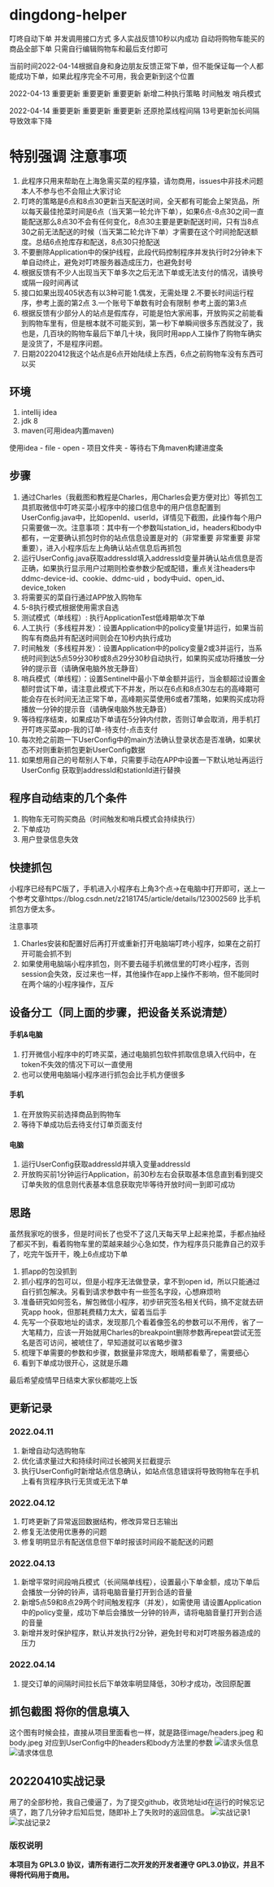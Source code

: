 # dingdong-helper
叮咚自动下单 并发调用接口方式 多人实战反馈10秒以内成功 自动将购物车能买的商品全部下单 只需自行编辑购物车和最后支付即可

当前时间2022-04-14根据自身和身边朋友反馈正常下单，但不能保证每一个人都能成功下单，如果此程序完全不可用，我会更新到这个位置

2022-04-13 重要更新 重要更新 重要更新 新增二种执行策略 时间触发 哨兵模式

2022-04-14 重要更新 重要更新 重要更新 还原抢菜线程间隔 13号更新加长间隔导致效率下降

# 特别强调 注意事项
1. 此程序只用来帮助在上海急需买菜的程序猿，请勿商用，issues中非技术问题本人不参与也不会阻止大家讨论
2. 叮咚的策略是6点和8点30更新当天配送时间，全天都有可能会上架货品，所以每天最佳抢菜时间是6点（当天第一轮允许下单），如果6点-8点30之间一直能配送那么8点30不会有任何变化，8点30主要是更新配送时间，只有当8点30之前无法配送的时候（当天第二轮允许下单）才需要在这个时间抢配送额度。总结6点抢库存和配送，8点30只抢配送
3. 不要删除Application中的保护线程，此段代码控制程序并发执行时2分钟未下单自动终止，避免对叮咚服务器造成压力，也避免封号
4. 根据反馈有不少人出现当天下单多次之后无法下单或无法支付的情况，请换号或隔一段时间再试
5. 接口如果出现405状态有以3种可能 1.偶发，无需处理 2.不要长时间运行程序，参考上面的第2点  3.一个账号下单数有时会有限制 参考上面的第3点
6. 根据反馈有少部分人的站点是假库存，可能是怕大家闹事，开放购买之前能看到购物车里有，但是根本就不可能买到，第一秒下单瞬间很多东西就没了，我也是，几百块的购物车最后下单几十块，我同时用app人工操作了购物车确实是没货了，不是程序问题。
7. 日期20220412我这个站点是6点开始陆续上东西，6点之前购物车没有东西可以买

## 环境
1. intellij idea
2. jdk 8
3. maven(可用idea内置maven)

使用idea - file - open - 项目文件夹 - 等待右下角maven构建进度条

## 步骤

1. 通过Charles（我截图和教程是Charles，用Charles会更方便对比）等抓包工具抓取微信中叮咚买菜小程序中的接口信息中的用户信息配置到UserConfig.java中，比如openId、userId，详情见下截图，此操作每个用户只需要做一次。注意事项：其中有一个参数叫station_id，headers和body中都有，一定要确认抓包时你的站点信息设置是对的（非常重要 非常重要 非常重要），进入小程序后左上角确认站点信息后再抓包
2. 运行UserConfig.java获取addressId填入addressId变量并确认站点信息是否正确，如果执行显示用户过期则检查参数少配或配错，重点关注headers中ddmc-device-id、cookie、ddmc-uid ，body中uid、open_id、device_token
3. 将需要买的菜自行通过APP放入购物车
4. 5-8执行模式根据使用需求自选
5. 测试模式（单线程）: 执行ApplicationTest低峰期单次下单
6. 人工执行（多线程并发）：设置Application中的policy变量1并运行，如果当前购车有商品并有配送时间则会在10秒内执行成功
7. 时间触发（多线程并发）：设置Application中的policy变量2或3并运行，当系统时间到达5点59分30秒或8点29分30秒自动执行，如果购买成功将播放一分钟的提示音（请确保电脑外放无静音）
8. 哨兵模式（单线程）：设置Sentinel中最小下单金额并运行，当金额超过设置金额时尝试下单，请注意此模式下不并发，所以在6点和8点30左右的高峰期可能会存在长时间无法正常下单，高峰期买菜使用6或者7策略，如果购买成功将播放一分钟的提示音（请确保电脑外放无静音）
9. 等待程序结束，如果成功下单请在5分钟内付款，否则订单会取消，用手机打开叮咚买菜app-我的订单-待支付-点击支付
10. 每次抢之前跑一下UserConfig中的main方法确认登录状态是否准确，如果状态不对则重新抓包更新UserConfig数据
11. 如果想用自己的号帮别人下单，只需要手动在APP中设置一下默认地址再运行UserConfig 获取到addressId和stationId进行替换

## 程序自动结束的几个条件

1. 购物车无可购买商品（时间触发和哨兵模式会持续执行）
2. 下单成功
3. 用户登录信息失效

## 快捷抓包

小程序已经有PC版了，手机进入小程序右上角3个点->在电脑中打开即可，送上一个参考文章https://blog.csdn.net/z2181745/article/details/123002569 比手机抓包方便太多。

注意事项
1. Charles安装和配置好后再打开或重新打开电脑端叮咚小程序，如果在之前打开可能会抓不到
2. 如果使用电脑端小程序抓包，则不要去碰手机微信里的叮咚小程序，否则session会失效，反过来也一样，其他操作在app上操作不影响，但不能同时在两个端的小程序操作，互斥

## 设备分工（同上面的步骤，把设备关系说清楚）

#### 手机&电脑

1. 打开微信小程序中的叮咚买菜，通过电脑抓包软件抓取信息填入代码中，在token不失效的情况下可以一直使用
2. 也可以使用电脑端小程序进行抓包会比手机方便很多

#### 手机

1. 在开放购买前选择商品到购物车
2. 等待下单成功后去待支付订单页面支付

#### 电脑

1. 运行UserConfig获取addressId并填入变量addressId
2. 开放购买前1分钟运行Application，前30秒左右会获取基本信息直到看到提交订单失败的信息则代表基本信息获取完毕等待开放时间一到即可成功

## 思路

虽然我家吃的很多，但是时间长了也受不了这几天每天早上起来抢菜，手都点抽经了都买不到，看着购物车里的菜越来越少心急如焚，作为程序员只能靠自己的双手了，吃完午饭开干，晚上6点成功下单
1. 抓app的包没抓到
2. 抓小程序的包可以，但是小程序无法做登录，拿不到open id，所以只能通过自行抓包解决。另看到请求参数中有一些签名字段，心想麻烦哟
3. 准备研究如何签名，解包微信小程序，初步研究签名相关代码，搞不定就去研究app hook，但那耗费精力太大，留着当后手
4. 先写一个获取地址的请求，发现那几个看着像签名的参数可以不用传，省了一大笔精力，应该一开始就用Charles的breakpoint删除参数再repeat尝试无签名是否可访问，被唬住了，早知道就可以省略步骤3
5. 梳理下单需要的参数和步骤，数据量非常庞大，眼睛都看晕了，需要细心
6. 看到下单成功很开心，这就是乐趣

最后希望疫情早日结束大家伙都能吃上饭

## 更新记录

### 2022.04.11
1. 新增自动勾选购物车
2. 优化请求量过大和持续时间过长被网关拦截提示
3. 执行UserConfig时新增站点信息确认，如站点信息错误将导致购物车在手机上看有货程序执行无货或无法下单

### 2022.04.12
1. 叮咚更新了异常返回数据结构，修改异常日志输出
2. 修复无法使用优惠券的问题
3. 修复明明显示有配送信息但下单时报该时间段不能配送的问题

### 2022.04.13
1. 新增平常时间段哨兵模式（长间隔单线程），设置最小下单金额，成功下单后会播放一分钟的铃声，请将电脑音量打开到合适的音量
2. 新增5点59和8点29两个时间触发程序（并发），如需使用 请设置Application中的policy变量，成功下单后会播放一分钟的铃声，请将电脑音量打开到合适的音量
3. 新增并发时保护程序，默认并发执行2分钟，避免封号和对叮咚服务器造成的压力

### 2022.04.14
1. 提交订单的间隔时间拉长后下单效率明显降低，30秒才成功，改回原配置

## 抓包截图 将你的信息填入

这个图有时候会挂，直接从项目里面看也一样，就是路径image/headers.jpeg 和 body.jpeg  对应到UserConfig中的headers和body方法里的参数
![请求头信息](https://github.com/JannsenYang/dingdong-helper/blob/0433cc7def733820d734f48dec6e47fc0f2d89c8/image/headers.jpg)
![请求体信息](https://github.com/JannsenYang/dingdong-helper/blob/0433cc7def733820d734f48dec6e47fc0f2d89c8/image/body.jpg)

## 20220410实战记录

用了的全部秒抢，我自己傻逼了，为了提交github，收货地址id在运行的时候忘记填了，跑了几分钟才后知后觉，随即补上了失败时的返回信息。
![实战记录1](https://github.com/JannsenYang/dingdong-helper/blob/3f1847b6f5c363168de733380d9f3cb02a64b8a6/image/20220410-1.png)
![实战记录2](https://github.com/JannsenYang/dingdong-helper/blob/f6e20d377aa482063732a5be614e3dae3d4c5091/image/20220410-2.png)



### 版权说明

**本项目为 GPL3.0 协议，请所有进行二次开发的开发者遵守 GPL3.0协议，并且不得将代码用于商用。**
